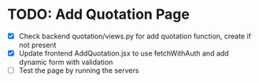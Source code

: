 # TODO: Add Quotation Page

- [x] Check backend quotation/views.py for add quotation function, create if not present
- [x] Update frontend AddQuotation.jsx to use fetchWithAuth and add dynamic form with validation
- [ ] Test the page by running the servers
